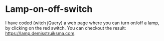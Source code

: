# Lamp-on-off-switch
I have coded (witch jQuery) a web page where you can turn on/off a lamp, by clicking on the red switch. You can checkout the result: https://lamp.demisstruiksma.com.
